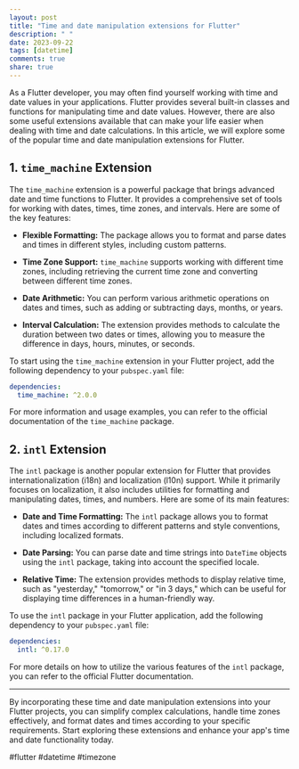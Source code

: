 ```yaml
---
layout: post
title: "Time and date manipulation extensions for Flutter"
description: " "
date: 2023-09-22
tags: [datetime]
comments: true
share: true
---
```


As a Flutter developer, you may often find yourself working with time and date values in your applications. Flutter provides several built-in classes and functions for manipulating time and date values. However, there are also some useful extensions available that can make your life easier when dealing with time and date calculations. In this article, we will explore some of the popular time and date manipulation extensions for Flutter.

## 1. `time_machine` Extension

The `time_machine` extension is a powerful package that brings advanced date and time functions to Flutter. It provides a comprehensive set of tools for working with dates, times, time zones, and intervals. Here are some of the key features:

- **Flexible Formatting:** The package allows you to format and parse dates and times in different styles, including custom patterns.

- **Time Zone Support:** `time_machine` supports working with different time zones, including retrieving the current time zone and converting between different time zones.

- **Date Arithmetic:** You can perform various arithmetic operations on dates and times, such as adding or subtracting days, months, or years.

- **Interval Calculation:** The extension provides methods to calculate the duration between two dates or times, allowing you to measure the difference in days, hours, minutes, or seconds.

To start using the `time_machine` extension in your Flutter project, add the following dependency to your `pubspec.yaml` file:

```yaml
dependencies:
  time_machine: ^2.0.0
```

For more information and usage examples, you can refer to the official documentation of the `time_machine` package.

## 2. `intl` Extension

The `intl` package is another popular extension for Flutter that provides internationalization (i18n) and localization (l10n) support. While it primarily focuses on localization, it also includes utilities for formatting and manipulating dates, times, and numbers. Here are some of its main features:

- **Date and Time Formatting:** The `intl` package allows you to format dates and times according to different patterns and style conventions, including localized formats.

- **Date Parsing:** You can parse date and time strings into `DateTime` objects using the `intl` package, taking into account the specified locale.

- **Relative Time:** The extension provides methods to display relative time, such as "yesterday," "tomorrow," or "in 3 days," which can be useful for displaying time differences in a human-friendly way.

To use the `intl` package in your Flutter application, add the following dependency to your `pubspec.yaml` file:

```yaml
dependencies:
  intl: ^0.17.0
```

For more details on how to utilize the various features of the `intl` package, you can refer to the official Flutter documentation.

---

By incorporating these time and date manipulation extensions into your Flutter projects, you can simplify complex calculations, handle time zones effectively, and format dates and times according to your specific requirements. Start exploring these extensions and enhance your app's time and date functionality today.

#flutter #datetime #timezone